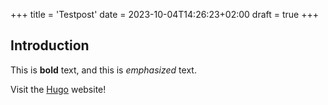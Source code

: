 +++
title = 'Testpost'
date = 2023-10-04T14:26:23+02:00
draft = true
+++

## Introduction

This is **bold** text, and this is *emphasized* text.

Visit the [Hugo](https://gohugo.io) website!
